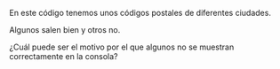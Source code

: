 En este código tenemos unos códigos postales de diferentes ciudades.

Algunos salen bien y otros no.

¿Cuál puede ser el motivo por el que algunos no se muestran correctamente en la consola?